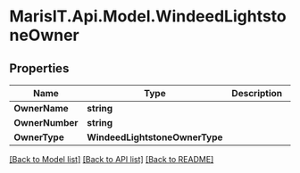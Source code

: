 
# MarisIT.Api.Model.WindeedLightstoneOwner

## Properties

Name | Type | Description | Notes
------------ | ------------- | ------------- | -------------
**OwnerName** | **string** |  | [optional] 
**OwnerNumber** | **string** |  | [optional] 
**OwnerType** | **WindeedLightstoneOwnerType** |  | [optional] 

[[Back to Model list]](../README.md#documentation-for-models)
[[Back to API list]](../README.md#documentation-for-api-endpoints)
[[Back to README]](../README.md)

